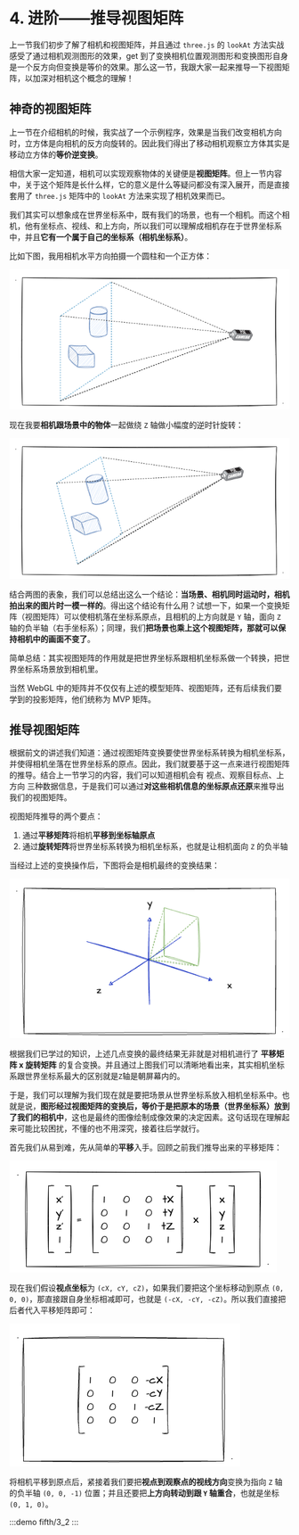 # 4. 进阶——推导视图矩阵

上一节我们初步了解了相机和视图矩阵，并且通过 `three.js` 的 `lookAt` 方法实战感受了通过相机观测图形的效果，get 到了变换相机位置观测图形和变换图形自身是一个反方向但变换是等价的效果。那么这一节，我跟大家一起来推导一下视图矩阵，以加深对相机这个概念的理解！


## 神奇的视图矩阵

上一节在介绍相机的时候，我实战了一个示例程序，效果是当我们改变相机方向时，立方体是向相机的反方向旋转的。因此我们得出了移动相机观察立方体其实是移动立方体的**等价逆变换**。

相信大家一定知道，相机可以实现观察物体的关键便是**视图矩阵**。但上一节内容中，关于这个矩阵是长什么样，它的意义是什么等疑问都没有深入展开，而是直接套用了 `three.js` 矩阵中的 `lookAt` 方法来实现了相机效果而已。

我们其实可以想象成在世界坐标系中，既有我们的场景，也有一个相机。而这个相机，他有坐标点、视线、和上方向，所以我们可以理解成相机存在于世界坐标系中，并且**它有一个属于自己的坐标系（相机坐标系）**。

比如下图，我用相机水平方向拍摄一个圆柱和一个正方体：

![4.1](../../public/images/fifth/4.1.png)

现在我要**相机跟场景中的物体**一起做绕 `Z` 轴做小幅度的逆时针旋转：

![4.2](../../public/images/fifth/4.2.png)

结合两图的表象，我们可以总结出这么一个结论：**当场景、相机同时运动时，相机拍出来的图片时一模一样的**。得出这个结论有什么用？试想一下，如果一个变换矩阵（视图矩阵）可以使相机落在坐标系原点，且相机的上方向就是 `Y` 轴，面向 `Z` 轴的负半轴（右手坐标系）；同理，我们**把场景也乘上这个视图矩阵，那就可以保持相机中的画面不变了**。

简单总结：其实视图矩阵的作用就是把世界坐标系跟相机坐标系做一个转换，把世界坐标系场景放到相机里。

当然 WebGL 中的矩阵并不仅仅有上述的模型矩阵、视图矩阵，还有后续我们要学到的投影矩阵，他们统称为 MVP 矩阵。

## 推导视图矩阵

根据前文的讲述我们知道：通过视图矩阵变换要使世界坐标系转换为相机坐标系，并使得相机坐落在世界坐标系的原点。因此，我们就要基于这一点来进行视图矩阵的推导。结合上一节学习的内容，我们可以知道相机会有 视点、观察目标点、上方向 三种数据信息，于是我们可以通过**对这些相机信息的坐标原点还原**来推导出我们的视图矩阵。

视图矩阵推导的两个要点：
1. 通过**平移矩阵**将相机**平移到坐标轴原点**
2. 通过**旋转矩阵**将世界坐标系转换为相机坐标系，也就是让相机面向 `Z` 的负半轴

当经过上述的变换操作后，下图将会是相机最终的变换结果：

![4.3](../../public/images/fifth/4.3.png)

根据我们已学过的知识，上述几点变换的最终结果无非就是对相机进行了 **平移矩阵 x 旋转矩阵** 的复合变换。并且通过上图我们可以清晰地看出来，其实相机坐标系跟世界坐标系最大的区别就是`Z`轴是朝屏幕内的。

于是，我们可以理解为我们现在就是要把场景从世界坐标系放入相机坐标系中。也就是说，**图形经过视图矩阵的变换后，等价于是把原本的场景（世界坐标系）放到了我们的相机中**，这也是最终的图像绘制成像效果的决定因素。这句话现在理解起来可能比较困扰，不懂的也不用深究，接着往后学就行。

首先我们从易到难，先从简单的**平移**入手。回顾之前我们推导出来的平移矩阵：

![3.3](../../public/images/fourth/3.3.png)

现在我们假设**视点坐标**为 `(cX, cY, cZ)`，如果我们要把这个坐标移动到原点 `(0, 0, 0)`，那直接跟自身坐标相减即可，也就是 `(-cX, -cY, -cZ)`。所以我们直接把后者代入平移矩阵即可：

![4.4](../../public/images/fifth/4.4.png)

将相机平移到原点后，紧接着我们要把**视点到观察点的视线方向**变换为指向 `Z` 轴的负半轴 `(0, 0, -1)` 位置；并且还要把**上方向转动到跟 `Y` 轴重合**，也就是坐标 `(0, 1, 0)`。

:::demo
fifth/3_2
:::